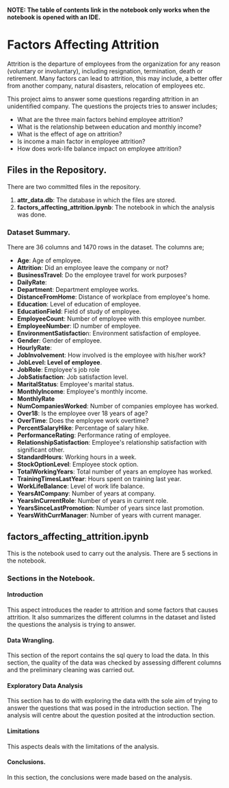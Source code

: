 **NOTE: The table of contents link in the notebook only works when the notebook is opened with an IDE.**

# Factors Affecting Attrition
Attrition is the departure of employees from the organization for any reason (voluntary or involuntary), including resignation, termination, death or retirement. Many factors can lead to attrition, this may include, a better offer from another company, natural disasters, relocation of employees etc.

This project aims to answer some questions regarding attrition in an unidentified company. The questions the projects tries to answer includes;

- What are the three main factors behind employee attrition?
-  What is the relationship between education and monthly income?
- What is the effect of age on attrition?
- Is income a main factor in employee attrition?
- How does work-life balance impact on employee attrition?

## Files in the Repository.
There are two committed files in the repository.
1. **attr_data.db**: The database in which the files are stored.
2. **factors_affecting_attrition.ipynb**: The notebook in which the analysis was done.

### Dataset Summary.
There are 36 columns and 1470 rows in the dataset. The columns are;
- **Age**: Age of employee.
- **Attrition**: Did an employee leave the company or not?
- **BusinessTravel**: Do the employee travel for work purposes?
- **DailyRate**:
- **Department**: Department employee works.
- **DistanceFromHome**: Distance of workplace from employee's home.
- **Education**: Level of education of employee.
- **EducationField**: Field of study of employee.
- **EmployeeCount**: Number of employee with this employee number.
- **EmployeeNumber**: ID number of employee.
- **EnvironmentSatisfactio**n: Environment satisfaction of employee.
- **Gender**: Gender of employee.
- **HourlyRate**:
- **JobInvolvement**: How involved is the employee with his/her work?
- **JobLevel: Level of employee**.
- **JobRole**: Employee's job role
- **JobSatisfaction**: Job satisfaction level.
- **MaritalStatus**: Employee's marital status.
- **MonthlyIncome**: Employee's monthly income.
- **MonthlyRate**
- **NumCompaniesWorked**: Number of companies employee has worked.
- **Over18**: Is the employee over 18 years of age?
- **OverTime**: Does the employee work overtime?
- **PercentSalaryHike**: Percentage of salary hike.
- **PerformanceRating**: Performance rating of employee.
- **RelationshipSatisfaction**: Employee's relationship satisfaction with significant other.
- **StandardHours**: Working hours in a week.
- **StockOptionLevel**: Employee stock option.
- **TotalWorkingYears**: Total number of years an employee has worked.
- **TrainingTimesLastYear**: Hours spent on training last year.
- **WorkLifeBalance**: Level of work life balance.
- **YearsAtCompany**: Number of years at company.
- **YearsInCurrentRole**: Number of years in current role.
- **YearsSinceLastPromotion**: Number of years since last promotion.
- **YearsWithCurrManager**: Number of years with current manager.

## factors_affecting_attrition.ipynb
This is the notebook used to carry out the analysis. There are 5 sections in the notebook.

### Sections in the Notebook.

#### Introduction
This aspect introduces the reader to attrition and some factors that causes attrition. It also summarizes the different columns in the dataset and listed the questions the analysis is trying to answer.

#### Data Wrangling.
This section of the report contains the sql query to load the data. In this section, the quality of the data was checked by assessing different columns and the preliminary cleaning was carried out.

#### Exploratory Data Analysis
This section has to do with exploring the data with the sole aim of trying to answer the questions that was posed in the introduction section.
The analysis will centre about the question posited at the introduction section.

#### Limitations
This aspects deals with the limitations of the analysis.

#### Conclusions.
In this section, the conclusions were made based on the analysis.
